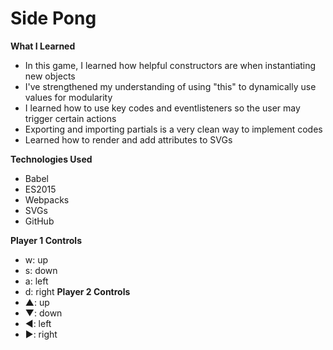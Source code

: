 # Side Pong

**What I Learned**
 * In this game, I learned how helpful constructors are when instantiating new objects 
 * I've strengthened my understanding of using "this" to dynamically use values for modularity
 * I learned how to use key codes and eventlisteners so the user may trigger certain actions
 * Exporting and importing partials is a very clean way to implement codes
 * Learned how to render and add attributes to SVGs
 
**Technologies Used**
* Babel
* ES2015 
* Webpacks 
* SVGs
* GitHub


**Player 1 Controls**
* w: up
* s: down
* a: left
* d: right
**Player 2 Controls**
* ▲: up
* ▼: down
* ◀: left
* ▶: right